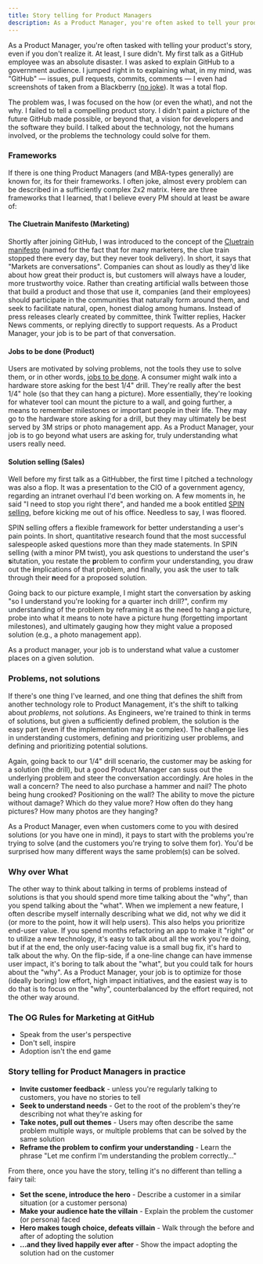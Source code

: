 ```yaml
---
title: Story telling for Product Managers
description: As a Product Manager, you're often asked to tell your product's story. Here are several lessons I've learned doing just that, and how I approach story telling today.
---
```


As a Product Manager, you're often tasked with telling your product's story, even if you don't realize it. At least, I sure didn't. My first talk as a GitHub employee was an absolute disaster. I was asked to explain GitHub to a government audience. I jumped right in to explaining what, in my mind, was "GitHub" — issues, pull requests, commits, comments — I even had screenshots of taken from a Blackberry ([no joke](https://speakerdeck.com/benbalter/open-sourcing-government?slide=18)). It was a total flop.

The problem was, I was focused on the how (or even the what), and not the why. I failed to tell a compelling product story. I didn't paint a picture of the future GitHub made possible, or beyond that, a vision for developers and the software they build. I talked about the technology, not the humans involved, or the problems the technology could solve for them.

### Frameworks

If there is one thing Product Managers (and MBA-types generally) are known for, its for their frameworks. I often joke, almost every problem can be described in a sufficiently complex 2x2 matrix. Here are three frameworks that I learned, that I believe every PM should at least be aware of:

#### The Cluetrain Manifesto (Marketing)

Shortly after joining GitHub, I was introduced to the concept of the [Cluetrain manifesto](http://www.cluetrain.com/) (named for the fact that for many marketers, the clue train stopped there every day, but they never took delivery). In short, it says that "Markets are conversations". Companies can shout as loudly as they'd like about how great their product is, but customers will always have a louder, more trustworthy voice. Rather than creating artificial walls between those that build a product and those that use it, companies (and their employees) should participate in the communities that naturally form around them, and seek to facilitate natural, open, honest dialog among humans. Instead of press releases clearly created by committee, think Twitter replies, Hacker News comments, or replying directly to support requests. As a Product Manager, your job is to be part of that conversation.

#### Jobs to be done (Product)

Users are motivated by solving problems, not the tools they use to solve them, or in other words, [jobs to be done](https://hbr.org/2016/09/know-your-customers-jobs-to-be-done). A consumer might walk into a hardware store asking for the best 1/4" drill. They're really after the best 1/4" hole (so that they can hang a picture). More essentially, they're looking for whatever tool can mount the picture to a wall, and going further, a means to remember milestones or important people in their life. They may go to the hardware store asking for a drill, but they may ultimately be best served by 3M strips or photo management app. As a Product Manager, your job is to go beyond what users are asking for, truly understanding what users really need.

#### Solution selling (Sales)

Well before my first talk as a GitHubber, the first time I pitched a technology was also a flop. It was a presentation to the CIO of a government agency, regarding an intranet overhaul I'd been working on. A few moments in, he said "I need to stop you right there", and handed me a book entitled [SPIN selling](https://www.amazon.com/SPIN-Selling-Neil-Rackham/dp/0070511136?tag=benbalter07-20), before kicking me out of his office. Needless to say, I was floored.

SPIN selling offers a flexible framework for better understanding a user's pain points. In short, quantitative research found that the most successful salespeople asked questions more than they made statements. In SPIN selling (with a minor PM twist), you ask questions to understand the user's **s**itutation, you restate the **p**roblem to confirm your understanding, you draw out the **i**mplications of that problem, and finally, you ask the user to talk through their **n**eed for a proposed solution.

Going back to our picture example, I might start the conversation by asking "so I understand you're looking for a quarter inch drill?", confirm my understanding of the problem by reframing it as the need to hang a picture, probe into what it means to note have a picture hung (forgetting important milestones), and ultimately gauging how they might value a proposed solution (e.g., a photo management app).

As a product manager, your job is to understand what value a customer places on a given solution.

### Problems, not solutions

If there's one thing I've learned, and one thing that defines the shift from another technology role to Product Management, it's the shift to talking about *problems*, not *solutions*. As Engineers, we're trained to think in terms of solutions, but given a sufficiently defined problem, the solution is the easy part (even if the implementation may be complex). The challenge lies in understanding customers, defining and prioritizing user problems, and defining and prioritizing potential solutions.

Again, going back to our 1/4" drill scenario, the customer may be asking for a solution (the drill), but a good Product Manager can suss out the underlying problem and steer the conversation accordingly. Are holes in the wall a concern? The need to also purchase a hammer and nail? The photo being hung crooked? Positioning on the wall? The ability to move the picture without damage? Which do they value more? How often do they hang pictures? How many photos are they hanging?

As a Product Manager, even when customers come to you with desired solutions (or you have one in mind), it pays to start with the problems you're trying to solve (and the customers you're trying to solve them for). You'd be surprised how many different ways the same problem(s) can be solved.

### Why over What

The other way to think about talking in terms of problems instead of solutions is that you should spend more time talking about the "why", than you spend talking about the "what". When we implement a new feature, I often describe myself internally describing what we did, not why we did it (or more to the point, how it will help users). This also helps you prioritize end-user value. If you spend months refactoring an app to make it "right" or to utilize a new technology, it's easy to talk about all the work you're doing, but if at the end, the only user-facing value is a small bug fix, it's hard to talk about the why. On the flip-side, if a one-line change can have immense user impact, it's boring to talk about the "what", but you could talk for hours about the "why". As a Product Manager, your job is to optimize for those (ideally boring) low effort, high impact initiatives, and the easiest way is to do that is to focus on the "why", counterbalanced by the effort required, not the other way around.

### The OG Rules for Marketing at GitHub

* Speak from the user's perspective
* Don't sell, inspire
* Adoption isn't the end game

### Story telling for Product Managers in practice

* **Invite customer feedback** - unless you're regularly talking to customers, you have no stories to tell
* **Seek to understand needs** - Get to the root of the problem's they're describing not what they're asking for
* **Take notes, pull out themes** - Users may often describe the same problem multiple ways, or multiple problems that can be solved by the same solution
* **Reframe the problem to confirm your understanding** - Learn the phrase "Let me confirm I'm understanding the problem correctly..."

From there, once you have the story, telling it's no different than telling a fairy tail:

* **Set the scene, introduce the hero** - Describe a customer in a similar situation (or a customer persona)
* **Make your audience hate the villain** - Explain the problem the customer (or persona) faced
* **Hero makes tough choice, defeats villain** - Walk through the before and after of adopting the solution
* **...and they lived happily ever after** - Show the impact adopting the solution had on the customer
